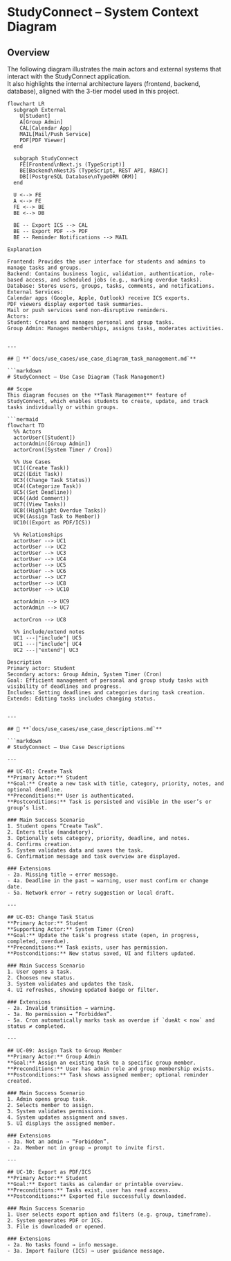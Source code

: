 # StudyConnect – System Context Diagram

## Overview
The following diagram illustrates the main actors and external systems that interact with the StudyConnect application.  
It also highlights the internal architecture layers (frontend, backend, database), aligned with the 3-tier model used in this project.

```mermaid
flowchart LR
  subgraph External
    U[Student]
    A[Group Admin]
    CAL[Calendar App]
    MAIL[Mail/Push Service]
    PDF[PDF Viewer]
  end

  subgraph StudyConnect
    FE[Frontend\nNext.js (TypeScript)]
    BE[Backend\nNestJS (TypeScript, REST API, RBAC)]
    DB[(PostgreSQL Database\nTypeORM ORM)]
  end

  U <--> FE
  A <--> FE
  FE <--> BE
  BE <--> DB

  BE -- Export ICS --> CAL
  BE -- Export PDF --> PDF
  BE -- Reminder Notifications --> MAIL

Explanation

Frontend: Provides the user interface for students and admins to manage tasks and groups.
Backend: Contains business logic, validation, authentication, role-based access, and scheduled jobs (e.g., marking overdue tasks).
Database: Stores users, groups, tasks, comments, and notifications.
External Services:
Calendar apps (Google, Apple, Outlook) receive ICS exports.
PDF viewers display exported task summaries.
Mail or push services send non-disruptive reminders.
Actors:
Student: Creates and manages personal and group tasks.
Group Admin: Manages memberships, assigns tasks, moderates activities.


---

## 📄 **`docs/use_cases/use_case_diagram_task_management.md`**

```markdown
# StudyConnect – Use Case Diagram (Task Management)

## Scope
This diagram focuses on the **Task Management** feature of StudyConnect, which enables students to create, update, and track tasks individually or within groups.

```mermaid
flowchart TD
  %% Actors
  actorUser([Student])
  actorAdmin([Group Admin])
  actorCron([System Timer / Cron])

  %% Use Cases
  UC1((Create Task))
  UC2((Edit Task))
  UC3((Change Task Status))
  UC4((Categorize Task))
  UC5((Set Deadline))
  UC6((Add Comment))
  UC7((View Tasks))
  UC8((Highlight Overdue Tasks))
  UC9((Assign Task to Member))
  UC10((Export as PDF/ICS))

  %% Relationships
  actorUser --> UC1
  actorUser --> UC2
  actorUser --> UC3
  actorUser --> UC4
  actorUser --> UC5
  actorUser --> UC6
  actorUser --> UC7
  actorUser --> UC8
  actorUser --> UC10

  actorAdmin --> UC9
  actorAdmin --> UC7

  actorCron --> UC8

  %% include/extend notes
  UC1 ---|"include"| UC5
  UC1 ---|"include"| UC4
  UC2 ---|"extend"| UC3

Description
Primary actor: Student
Secondary actors: Group Admin, System Timer (Cron)
Goal: Efficient management of personal and group study tasks with visibility of deadlines and progress.
Includes: Setting deadlines and categories during task creation.
Extends: Editing tasks includes changing status.


---

## 📄 **`docs/use_cases/use_case_descriptions.md`**

```markdown
# StudyConnect – Use Case Descriptions

---

## UC-01: Create Task
**Primary Actor:** Student  
**Goal:** Create a new task with title, category, priority, notes, and optional deadline.  
**Preconditions:** User is authenticated.  
**Postconditions:** Task is persisted and visible in the user’s or group’s list.  

### Main Success Scenario
1. Student opens “Create Task”.
2. Enters title (mandatory).
3. Optionally sets category, priority, deadline, and notes.
4. Confirms creation.
5. System validates data and saves the task.
6. Confirmation message and task overview are displayed.

### Extensions
- 2a. Missing title → error message.  
- 4a. Deadline in the past → warning, user must confirm or change date.  
- 5a. Network error → retry suggestion or local draft.  

---

## UC-03: Change Task Status
**Primary Actor:** Student  
**Supporting Actor:** System Timer (Cron)  
**Goal:** Update the task’s progress state (open, in progress, completed, overdue).  
**Preconditions:** Task exists, user has permission.  
**Postconditions:** New status saved, UI and filters updated.

### Main Success Scenario
1. User opens a task.
2. Chooses new status.
3. System validates and updates the task.
4. UI refreshes, showing updated badge or filter.

### Extensions
- 2a. Invalid transition → warning.  
- 3a. No permission → “Forbidden”.  
- 5a. Cron automatically marks task as overdue if `dueAt < now` and status ≠ completed.  

---

## UC-09: Assign Task to Group Member
**Primary Actor:** Group Admin  
**Goal:** Assign an existing task to a specific group member.  
**Preconditions:** User has admin role and group membership exists.  
**Postconditions:** Task shows assigned member; optional reminder created.

### Main Success Scenario
1. Admin opens group task.
2. Selects member to assign.
3. System validates permissions.
4. System updates assignment and saves.
5. UI displays the assigned member.

### Extensions
- 3a. Not an admin → “Forbidden”.  
- 2a. Member not in group → prompt to invite first.  

---

## UC-10: Export as PDF/ICS
**Primary Actor:** Student  
**Goal:** Export tasks as calendar or printable overview.  
**Preconditions:** Tasks exist, user has read access.  
**Postconditions:** Exported file successfully downloaded.

### Main Success Scenario
1. User selects export option and filters (e.g. group, timeframe).
2. System generates PDF or ICS.
3. File is downloaded or opened.

### Extensions
- 2a. No tasks found → info message.  
- 3a. Import failure (ICS) → user guidance message.  
